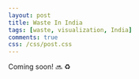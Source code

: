 ```yaml
---
layout: post
title: Waste In India
tags: [waste, visualization, India]
comments: true
css: /css/post.css
---
```


Coming soon!  :soon:  :recycle: 
